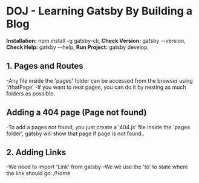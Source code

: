 # DOJ - Learning Gatsby By Building a Blog

**Installation:** npm install -g gatsby-cli,
**Check Version:** gatsby --version,
**Check Help:** gatsby --help,
**Run Project:** gatsby develop,

## 1. Pages and Routes

-Any file inside the 'pages' folder can be accessed from the browser using '/thatPage'
-If you want to nest pages, you can do it by nesting as much folders as possible.

## Adding a 404 page (Page not found)

-To add a pages not found, you just create a '404.js' file inside the 'pages folder', gatsby will show that page if page is not found..

## 2. Adding Links

-We need to import 'Link' from gatsby
-We we use the 'to' to state where the link should go:
_/<Link to="/">Home</Link>_
